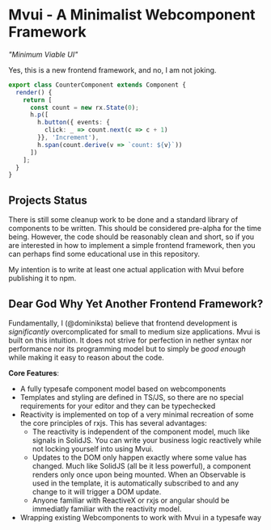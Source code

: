 # Mvui - A Minimalist Webcomponent Framework

*"Minimum Viable UI"*

Yes, this is a new frontend framework, and no, I am not joking.

```typescript
export class CounterComponent extends Component {
  render() {
    return [
      const count = new rx.State(0);
      h.p([
        h.button({ events: {
          click: _ => count.next(c => c + 1)
        }}, 'Increment'),
        h.span(count.derive(v => `count: ${v}`))
      ])
    ];
  }
}
```

## Projects Status

There is still some cleanup work to be done and a standard library of components to be
written. This should be considered pre-alpha for the time being. However, the code should
be reasonably clean and short, so if you are interested in how to implement a simple
frontend framework, then you can perhaps find some educational use in this repository.

My intention is to write at least one actual application with Mvui before publishing it to
npm.

## Dear God Why Yet Another Frontend Framework?

Fundamentally, I (@dominiksta) believe that frontend development is *significantly*
overcomplicated for small to medium size applications. Mvui is built on this intuition. It
does not strive for perfection in nether syntax nor performance nor its programming model
but to simply be *good enough* while making it easy to reason about the code.

**Core Features**:

- A fully typesafe component model based on webcomponents
- Templates and styling are defined in TS/JS, so there are no special requirements for
  your editor and they can be typechecked
- Reactivity is implemented on top of a very minimal recreation of some the core
  principles of rxjs. This has several advantages:
  - The reactivity is independent of the component model, much like signals in
    SolidJS. You can write your business logic reactively while not locking yourself into
    using Mvui.
  - Updates to the DOM only happen exactly where some value has changed. Much like SolidJS
    (all be it less powerful), a component renders only once upon being mounted. When an
    Observable is used in the template, it is automatically subscribed to and any change
    to it will trigger a DOM update.
  - Anyone familiar with ReactiveX or rxjs or angular should be immediatly familiar with
    the reactivity model.
- Wrapping existing Webcomponents to work with Mvui in a typesafe way
